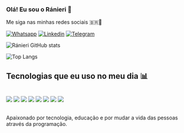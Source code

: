 <!--
**ranierinmoreira/ranierinmoreira** is a ✨ _special_ ✨ repository because its `README.md` (this file) appears on your GitHub profile.

Here are some ideas to get you started:

- 🔭 I’m currently working on ...
- 🌱 I’m currently learning ...
- 👯 I’m looking to collaborate on ...
- 🤔 I’m looking for help with ...
- 💬 Ask me about ...
- 📫 How to reach me: ...
- 😄 Pronouns: ...
- ⚡ Fun fact: ...
-->
### Olá! Eu sou o Ránieri 🫡
Me siga nas minhas redes sociais 🇧🇷📲

[![Whatsapp](https://img.shields.io/badge/WhatsApp-25D366?style=for-the-badge&logo=whatsapp&logoColor=white)](https://wa.me/+5524981444324)
[![Linkedin](https://img.shields.io/badge/LinkedIn-0077B5?style=for-the-badge&logo=linkedin&logoColor=white)](https://www.linkedin.com/in/ranieri-nascimento/)
[![Telegram](https://img.shields.io/badge/Telegram-2CA5E0?style=for-the-badge&logo=telegram&logoColor=white)](https://t.me/eoRanieri)

![Ránieri GitHub stats](https://github-readme-stats.vercel.app/api?username=ranierinmoreira&show_icons=true&theme=onedark&include_all_commits=true&count_priovate=true)

![Top Langs](https://github-readme-stats.vercel.app/api/top-langs/?username=ranierinmoreira&hide_progress=true)

## Tecnologias que eu uso no meu dia 📊

<div style="display: inline_block"><br/>
    <img align= alt="html5" src="https://img.shields.io/badge/HTML5-E34F26?style=for-the-badge&logo=html5&logoColor=white" />
    <img align= alt="java" src="https://img.shields.io/badge/Java-ED8B00?style=for-the-badge&logo=openjdk&logoColor=white" />
    <img align= alt="php" src="https://img.shields.io/badge/PHP-777BB4?style=for-the-badge&logo=php&logoColor=white" />
    <img align= alt="python" src="https://img.shields.io/badge/Python-14354C?style=for-the-badge&logo=python&logoColor=white" />
    <img align= alt="postgre" src="https://img.shields.io/badge/PostgreSQL-316192?style=for-the-badge&logo=postgresql&logoColor=white" />
    <img align= alt="oraclesql" src="https://img.shields.io/badge/Oracle-F80000?style=for-the-badge&logo=Oracle&logoColor=white" />
    <img align= alt"azure" src="https://img.shields.io/badge/Microsoft_Azure-0089D6?style=for-the-badge&logo=microsoft-azure&logoColor=white" />
    <img align= alt="linuxredhat" src="https://img.shields.io/badge/Red%20Hat-EE0000?style=for-the-badge&logo=redhat&logoColor=white" />
</div><br>

Apaixonado por tecnologia, educação e por mudar a vida das pessoas através da programação.
